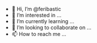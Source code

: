 - 👋 Hi, I’m @feribastic
- 👀 I’m interested in ...
- 🌱 I’m currently learning ...
- 💞️ I’m looking to collaborate on ...
- 📫 How to reach me ...

<!---
feribastic/feribastic is a ✨ special ✨ repository because its `README.md` (this file) appears on your GitHub profile.
You can click the Preview link to take a look at your changes.
--->
